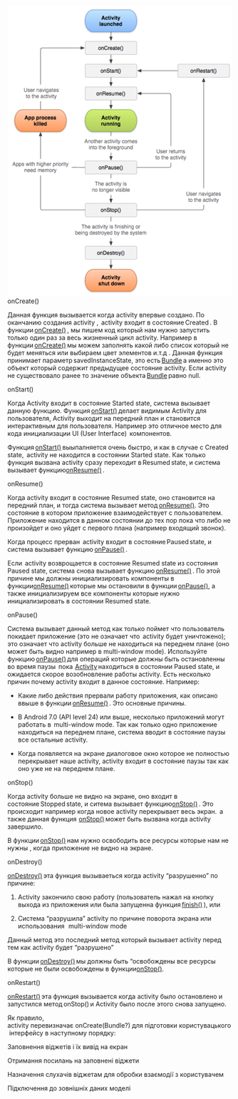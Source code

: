 ![alt text](pictures/003-1.png)
onCreate() 

Данная функция вызывается когда activity впервые создано. По оканчанию создания activity ,  activity входит в состояние Created . В функции [onCreate()](https://developer.android.com/reference/android/app/Activity.html#onCreate(android.os.Bundle)) , мы пишем код который нам нужно запустить только один раз за весь жизненный цикл activity. Например в  функции [onCreate()](https://developer.android.com/reference/android/app/Activity.html#onCreate(android.os.Bundle)) мы можем заполнять какой либо список который не будет меняться или выбираем цвет элементов и.т.д . Данная функция принимает параметр savedInstanceState, это есть [Bundle](https://developer.android.com/reference/android/os/Bundle.html) а именно это объект который содержит предыдущее состояние activity. Если activity не существовало ранее то значение объекта [Bundle](https://developer.android.com/reference/android/os/Bundle.html) равно null. 

onStart() 

Когда Activity входит в состояние Started state, система вызывает данную функцию. Функция [onStart()](https://developer.android.com/reference/android/app/Activity.html#onStart()) делает видимым Activity для пользователя, Activity выходит на передний план и становится интерактивным для пользователя. Например это отличное место для кода инициализации UI (User Interface)  компонентов. 

Функция [onStart()](https://developer.android.com/reference/android/app/Activity.html#onStart()) выыпалняется очень быстро, и как в случае с Created state,  activity не находится в состоянии Started state. Как только функция вызвана activity сразу переходит в Resumed state, и система вызывает функцию[onResume()](https://developer.android.com/reference/android/app/Activity.html#onResume()) . 

onResume() 

Когда activity входит в состояние Resumed state, оно становится на передний план, и тогда система вызывает метод [onResume()](https://developer.android.com/reference/android/app/Activity.html#onResume()). Это состояние в котором приложение взаимодействует с пользователем. Приложение находится в данном состоянии до тех пор пока что либо не произойдет и оно уйдет с первого плана (например входящий звонок).  

Когда процесс прерван  activity входит в состояние Paused state, и система вызывает функцию [onPause()](https://developer.android.com/reference/android/app/Activity.html#onPause()) . 

Если  activity возврощается в состояние Resumed state из состояния Paused state, система снова вызывает функцию [onResume()](https://developer.android.com/reference/android/app/Activity.html#onResume()) . По этой причине мы должны инициализировать компоненты в функции[onResume()](https://developer.android.com/reference/android/app/Activity.html#onResume()) которые мы остановили в функции [onPause()](https://developer.android.com/reference/android/app/Activity.html#onPause()), а также инициализируем все компоненты которые нужно инициализировать в состоянии Resumed state. 

onPause() 

Система вызывает данный метод как только поймет что пользователь покидает приложение (это не означает что  activity будет уничтожено); это означает что activity больше не находиться на переднем плане (оно может быть видно например в multi-window mode). Используйте функцию [onPause()](https://developer.android.com/reference/android/app/Activity.html#onPause()) для операций которые должны быть остановленны во время паузы  пока  [Activity](https://developer.android.com/reference/android/app/Activity.html) находиться в состоянии Paused state, и ожидается скорое возобновление работы activity. Есть несколько причин почему activity входит в данное состояние. Например: 

-   Какие либо действия прервали работу приложения, как описано ввыше в функции [onResume()](https://developer.android.com/guide/components/activities/activity-lifecycle#onresume) . Это основные причины. 
    
-   В Android 7.0 (API level 24) или выше, несколько приложений могут работать в  multi-window mode. Так как только одно приложение  находиться на переднем плане, система вводит в состояние паузы все остальные activity. 
    
-   Когда появляется на экране диалоговое окно которое не полностью перекрывает наше activity, activity входит в состояние паузы так как оно уже не на переднем плане. 
    

onStop() 

Когда activity больше не видно на экране, оно входит в состояние Stopped state, и ситема вызывает функцию[onStop()](https://developer.android.com/reference/android/app/Activity.html#onStop()) . Это происходит например когда новое activity перекрывает весь экран.  а также данная функция  [onStop()](https://developer.android.com/reference/android/app/Activity.html#onStop()) может быть вызвана когда activity завершило. 

В функции [onStop()](https://developer.android.com/reference/android/app/Activity.html#onStop()) нам нужно освободить все ресурсы которые нам не нужны , когда приложение не видно на экране.  

onDestroy() 

[onDestroy()](https://developer.android.com/reference/android/app/Activity.html#onDestroy()) эта функция вызываеться когда activity “разрушенно” по причине: 

1.  Activity закончило свою работу (пользователь нажал на кнопку выхода из приложения или была запущенна функция [finish()](https://developer.android.com/reference/android/app/Activity.html#finish()) ), или 
    
2.  Система “разрушила” activity по причине поворота экрана или использования   multi-window mode 
    

Данный метод это последний метод который вызывает activity перед тем как activity будет “разрушено” 

В функции [onDestroy()](https://developer.android.com/reference/android/app/Activity.html#onDestroy()) мы должны быть “освобождены все ресурсы которые не были освобождены в функции[onStop()](https://developer.android.com/reference/android/app/Activity.html#onStop()). 

onRestart() 

[onRestart()](https://developer.android.com/reference/android/app/Activity.html#onDestroy()) эта функция вызывается когда activity было остановлено и запустился метод onStop() и Activity было после этого снова запущено. 

Як правило, activity перевизначає onCreate(Bundle?) для підготовки користувацького інтерфейсу в наступному порядку: 

Заповнення віджетів і їх вивід на екран 

Отримання посилань на заповнені віджети 

Назначення слухачів віджетам для обробки взаємодії з користувачем 

Підключення до зовнішніх даних моделі